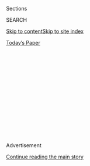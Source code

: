 <div id="app">

<div>

<div>

<div>

<div class="NYTAppHideMasthead css-1q2w90k e1suatyy0">

<div class="section css-ui9rw0 e1suatyy2">

<div class="css-eph4ug er09x8g0">

<div class="css-6n7j50">

</div>

<span class="css-1dv1kvn">Sections</span>

<div class="css-10488qs">

<span class="css-1dv1kvn">SEARCH</span>

</div>

[Skip to content](#site-content)[Skip to site index](#site-index)

</div>

<div class="css-10698na e1huz5gh0">

</div>

</div>

<div id="masthead-bar-one" class="section hasLinks css-15hmgas e1csuq9d3">

<div class="css-uqyvli e1csuq9d0">

</div>

<div class="css-1uqjmks e1csuq9d1">

</div>

<div class="css-9e9ivx">

[](https://myaccount.nytimes.com/auth/login?response_type=cookie&client_id=vi)

</div>

<div class="css-1bvtpon e1csuq9d2">

[Today’s Paper](https://www.nytimes.com/section/todayspaper)

</div>

</div>

</div>

</div>

<div data-aria-hidden="false">

<div id="site-content" role="main">

<div>

<div class="css-1aor85t" style="opacity:0.000000001;z-index:-1;visibility:hidden">

<div class="css-1hqnpie">

<div class="css-epjblv">

<span class="css-17xtcya">[Opinion](/section/opinion)</span><span class="css-x15j1o">|</span><span class="css-fwqvlz">The
Future of Nonconformity</span>

</div>

<div class="css-k008qs">

<div class="css-1iwv8en">

<span class="css-18z7m18"></span>

<div>

</div>

</div>

<span class="css-1n6z4y">https://nyti.ms/2WPhfbD</span>

<div class="css-1705lsu">

<div class="css-4xjgmj">

<div class="css-4skfbu" role="toolbar" data-aria-label="Social Media Share buttons, Save button, and Comments Panel with current comment count" data-testid="share-tools">

  - 
  - 
  - 
  - 
    
    <div class="css-6n7j50">
    
    </div>

  - 
  - 

</div>

</div>

</div>

</div>

</div>

</div>

<div id="NYT_TOP_BANNER_REGION" class="css-13pd83m">

</div>

<div id="top-wrapper" class="css-1sy8kpn">

<div id="top-slug" class="css-l9onyx">

Advertisement

</div>

[Continue reading the main story](#after-top)

<div class="ad top-wrapper" style="text-align:center;height:100%;display:block;min-height:250px">

<div id="top" class="place-ad" data-position="top" data-size-key="top">

</div>

</div>

<div id="after-top">

</div>

</div>

<div>

<div class="css-v5btjw etb61u70">

<div class="css-v05ibm etb61u71">

[Opinion](/section/opinion)

</div>

</div>

<div id="sponsor-wrapper" class="css-1hyfx7x">

<div id="sponsor-slug" class="css-19vbshk">

Supported by

</div>

[Continue reading the main story](#after-sponsor)

<div id="sponsor" class="ad sponsor-wrapper" style="text-align:center;height:100%;display:block">

</div>

<div id="after-sponsor">

</div>

</div>

<div class="css-186x18t">

</div>

<div class="css-1vkm6nb ehdk2mb0">

# The Future of Nonconformity

</div>

Where freethinkers go to fight.

<div class="css-18e8msd">

<div class="css-vp77d3 epjyd6m0">

<div class="css-1p10dcb ey68jwv0" data-aria-hidden="true">

[![David
Brooks](https://static01.nyt.com/images/2018/04/03/opinion/david-brooks/david-brooks-thumbLarge-v2.png
"David Brooks")](https://www.nytimes.com/by/david-brooks)

</div>

<div class="css-1baulvz">

By [<span class="css-1baulvz last-byline" itemprop="name">David
Brooks</span>](https://www.nytimes.com/by/david-brooks)

<div class="css-8atqhb">

Opinion Columnist

</div>

</div>

</div>

  - July 23, 2020

  - 
    
    <div class="css-4xjgmj">
    
    <div class="css-d8bdto" role="toolbar" data-aria-label="Social Media Share buttons, Save button, and Comments Panel with current comment count" data-testid="share-tools">
    
      - 
      - 
      - 
      - 
        
        <div class="css-6n7j50">
        
        </div>
    
      - 
      - 
    
    </div>
    
    </div>

</div>

<div class="css-79elbk" data-testid="photoviewer-wrapper">

<div class="css-z3e15g" data-testid="photoviewer-wrapper-hidden">

</div>

<div class="css-1a48zt4 ehw59r15" data-testid="photoviewer-children">

![<span class="css-cnj6d5 e1z0qqy90" itemprop="copyrightHolder"><span class="css-1ly73wi e1tej78p0">Credit...</span><span><span>Getty
Images</span></span></span>](https://static01.nyt.com/images/2020/07/23/opinion/23brooksNew/23brooksNew-articleLarge.jpg?quality=75&auto=webp&disable=upscale)

</div>

</div>

</div>

<div class="section meteredContent css-1r7ky0e" name="articleBody" itemprop="articleBody">

<div class="css-1fanzo5 StoryBodyCompanionColumn">

<div class="css-53u6y8">

Like other realms, American intellectual life has been marked by a
series of exclusions. The oldest and vastest was the exclusion of people
of color from the commanding institutions of our culture.

Today, there’s the exclusion of conservatives from academic life. Then
there’s the exclusion of working-class voices from mainstream media. Our
profession didn’t used to be all coastal yuppies, but now it mostly is.
Then there’s the marginalization of those with radical critiques — from
say, the Marxist left and the theological right.

Intellectual exclusion and segregation have been terrible for America,
poisoning both the right and the left.

</div>

</div>

<div class="css-1fanzo5 StoryBodyCompanionColumn">

<div class="css-53u6y8">

Conservatives were told their voices didn’t matter, and many reacted in
a childish way that seemed to justify that exclusion. A corrosive spirit
of resentment and victimhood spread across the American right — an
intellectual inferiority complex combined with a moral superiority
complex.

</div>

</div>

![](https://static01.nyt.com/images/2020/04/24/autossell/24Brooks-twitter-thumb/24Brooks-twitter-thumb-videoSixteenByNineJumbo1600.jpg)

<div class="css-1fanzo5 StoryBodyCompanionColumn">

<div class="css-53u6y8">

For many on the right the purpose of thinking changed. Thinking was no
longer for understanding. Thinking was for belonging. Right-wing talk
radio is the endless repetition of familiar mantras to reassure
listeners that they are all on the same team. Thinking was for conquest:
Those liberals think they’re better than us, but we own the libs.

Thinking itself became suspect. Sarah Palin and Donald Trump
reintroduced anti-intellectualism into the American right: a distrust of
the media, expertise and facts. A president who dispenses with the pen
inevitably takes up the club.

Intellectual segregation has been bad for the left, too. It produced
insularity. Progressives are often blindsided by reality — blindsided
that Trump won the presidency; blindsided that Joe Biden clinched the
Democratic presidential nomination. The second consequence is fragility.
When you make politics the core of your religious identity, and you
shield yourself from heresy, then any glimpse of that heresy is going to
provoke an extreme emotional reaction. The third consequence is
conformity. Writers are now expected to write as a representative of a
group, in order to affirm the self-esteem of the group. Predictability
is the point.

In some ways the left has become even more conformist than the right.
The liberal New Republic has less viewpoint diversity than the
conservative National Review — a reversal of historical patterns.
Christopher Hitchens was one of the great essayists in America. He would
be unemployable today because there was no set of priors he wasn’t
willing to offend.

</div>

</div>

<div class="css-1fanzo5 StoryBodyCompanionColumn">

<div class="css-53u6y8">

Now the boundaries of exclusion are shifting again. What we erroneously
call “cancel culture” is an attempt to shift the boundaries of the
sayable so it excludes not only conservatives but liberals and the
heterodox as well. Hence the attacks on, say, Steven Pinker and Andrew
Sullivan.

This is not just an elite or rare phenomenon. Sixty-two percent of
Americans say they are afraid to share things they believe, according to
a
[poll](https://www.cato.org/publications/survey-reports/poll-62-americans-say-they-have-political-views-theyre-afraid-share#_blank)
for the Cato Institute. A majority of staunch progressives say they feel
free to share their political views, but majorities of liberals,
moderates and conservatives are afraid to.

Happily, there’s a growing rebellion against groupthink and exclusion. A
Politico
[poll](https://www.politico.com/news/2020/07/22/americans-cancel-culture-377412)
found that 49 percent of Americans say the cancel culture has a negative
impact on society and only 27 say it has a positive impact. This month
Yascha Mounk started [Persuasion](https://www.persuasion.community/), an
online community to celebrate viewpoint diversity and it already has
more than 25,000 subscribers.

After being pushed out from New York magazine, Sullivan established his
own newsletter, [The Weekly
Dish](https://andrewsullivan.substack.com/subscribe), on Substack, a
platform that makes it easy for readers to pay writers for their work.
He now has 60,000 subscribers, instantly making his venture financially
viable.

Other heterodox writers are already on Substack. [Matt
Taibbi](https://taibbi.substack.com/) and Judd Legum are iconoclastic
left-wing writers with large subscriber bases. [The
Dispatch](https://thedispatch.com/) is a conservative publication
featuring Jonah Goldberg, David French and Stephen F. Hayes, superb
writers but too critical of Trump for the orthodox right. The Dispatch
is reportedly making about $2 million a year on Substack.

The first good thing about Substack is there’s no canceling. A young,
talented heterodox thinker doesn’t have to worry that less talented
conformists in his or her organization will use ideology as an outlet
for their resentments. The next good thing is there are no ads, just
subscription revenue. Online writers don’t have to chase clicks by
writing about whatever Trump tweeted 15 seconds ago. They can build deep
relationships with the few rather than trying to affirm or titillate the
many.

It’s possible that the debate now going on stupidly on Twitter can
migrate to newsletters. It’s possible that writers will bundle, with
established writers promoting promising ones. It’s possible that those
of us at the great remaining mainstream outlets will be enmeshed in
conversations that are more freewheeling and thoughtful.

Mostly I’m hopeful that the long history of intellectual exclusion and
segregation will seem disgraceful. It will seem disgraceful if you’re at
a university and only 1.5 percent of the faculty members are
conservative. (I’m looking at you,
[Harvard](https://www.thecrimson.com/article/2020/3/3/faculty-support-warren-president/)).
A person who ideologically self-segregates will seem pathetic. I’m
hoping the definition of a pundit changes — not a foot soldier out for
power, but a person who argues in order to come closer to understanding.

*The Times is committed to publishing* [*a diversity of
letters*](https://www.nytimes.com/2019/01/31/opinion/letters/letters-to-editor-new-york-times-women.html)
*to the editor. We’d like to hear what you think about this or any of
our articles. Here are some*
[*tips*](https://help.nytimes.com/hc/en-us/articles/115014925288-How-to-submit-a-letter-to-the-editor)*.
And here’s our email:*
[*letters@nytimes.com*](mailto:letters@nytimes.com)*.*

*Follow The New York Times Opinion section on*
[*Facebook*](https://www.facebook.com/nytopinion)*,* [*Twitter
(@NYTopinion)*](http://twitter.com/NYTOpinion) *and*
[*Instagram*](https://www.instagram.com/nytopinion/)*.*

</div>

</div>

</div>

<div>

</div>

<div>

</div>

<div>

</div>

<div>

<div id="bottom-wrapper" class="css-1ede5it">

<div id="bottom-slug" class="css-l9onyx">

Advertisement

</div>

[Continue reading the main story](#after-bottom)

<div id="bottom" class="ad bottom-wrapper" style="text-align:center;height:100%;display:block;min-height:90px">

</div>

<div id="after-bottom">

</div>

</div>

</div>

</div>

</div>

## Site Index

<div>

</div>

## Site Information Navigation

  - [© <span>2020</span> <span>The New York Times
    Company</span>](https://help.nytimes.com/hc/en-us/articles/115014792127-Copyright-notice)

<!-- end list -->

  - [NYTCo](https://www.nytco.com/)
  - [Contact
    Us](https://help.nytimes.com/hc/en-us/articles/115015385887-Contact-Us)
  - [Work with us](https://www.nytco.com/careers/)
  - [Advertise](https://nytmediakit.com/)
  - [T Brand Studio](http://www.tbrandstudio.com/)
  - [Your Ad
    Choices](https://www.nytimes.com/privacy/cookie-policy#how-do-i-manage-trackers)
  - [Privacy](https://www.nytimes.com/privacy)
  - [Terms of
    Service](https://help.nytimes.com/hc/en-us/articles/115014893428-Terms-of-service)
  - [Terms of
    Sale](https://help.nytimes.com/hc/en-us/articles/115014893968-Terms-of-sale)
  - [Site Map](https://spiderbites.nytimes.com)
  - [Help](https://help.nytimes.com/hc/en-us)
  - [Subscriptions](https://www.nytimes.com/subscription?campaignId=37WXW)

</div>

</div>

</div>

</div>
